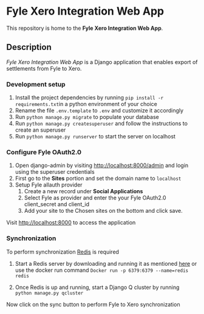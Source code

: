 # Fyle Xero Integration Web App
This repository is home to the **Fyle Xero Integration Web App**.

## Description
*Fyle Xero Integration Web App* is a Django application that enables export of settlements from Fyle to Xero.

### Development setup

1. Install the project dependencies by running `pip install -r requirements.txt`in a python environment of your choice
2. Rename the file ```.env.template``` to ```.env``` and customize it accordingly
3. Run ```python manage.py migrate``` to populate your database
4. Run ```python manage.py createsuperuser``` and follow the instructions to create an superuser 
5. Run ```python manage.py runserver``` to start the server on localhost

### Configure Fyle OAuth2.0
1. Open django-admin by visiting [http://localhost:8000/admin](http://localhost:8000/admin) and login using the superuser credentials 
2. First go to the **Sites** portion and set the domain name to ```localhost``` 
3. Setup Fyle allauth provider 
    1. Create a new record under **Social Applications**
    2. Select Fyle as provider and enter the your Fyle OAuth2.0 client_secret and client_id 
    3. Add your site to the Chosen sites on the bottom and click save.

Visit [http://localhost:8000](http://localhost:8000) to access the application

### Synchronization
To perform synchronization [Redis](https://redis.io/) is required

1. Start a Redis server by downloading and running it as mentioned [here](https://redis.io/topics/quickstart)
 or use the docker run command 
```Docker run -p 6379:6379 --name=redis redis```

2. Once Redis is up and running, start a Django Q cluster by running ```
python manage.py qcluster```

Now click on the sync button to perform Fyle to Xero synchronization 


 
 

